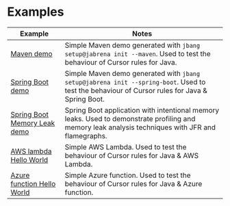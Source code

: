# Examples

| Example  | Notes |
|----------|-------|
| [Maven demo](maven-demo/README.md) | Simple Maven demo generated with `jbang setup@jabrena init --maven`. Used to test the behaviour of Cursor rules for Java. |
| [Spring Boot demo](spring-boot-demo/implementation/README.md) | Simple Maven demo generated with `jbang setup@jabrena init --spring-boot`. Used to test the behaviour of Cursor rules for Java & Spring Boot. |
| [Spring Boot Memory Leak demo](spring-boot-memory-leak-demo/README.md) | Spring Boot application with intentional memory leaks. Used to demonstrate profiling and memory leak analysis techniques with JFR and flamegraphs. |
| [AWS lambda Hello World](aws-lambda-hello-world/README.md) | Simple AWS Lambda. Used to test the behaviour of Cursor rules for Java & AWS Lambda. |
| [Azure function Hello World](azure-function-hello-world/README.md) | Simple Azure function. Used to test the behaviour of Cursor rules for Java & Azure function. |
